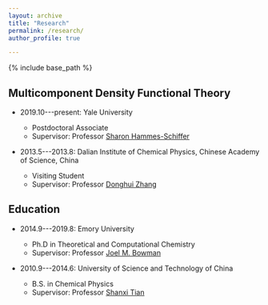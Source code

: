 ```yaml
---
layout: archive
title: "Research"
permalink: /research/
author_profile: true

---
```

{% include base_path %}

Multicomponent Density Functional Theory
------


* 2019.10---present: Yale University
  * Postdoctoral Associate
  * Supervisor: Professor [Sharon Hammes-Schiffer](https://www.hammes-schiffer-group.org/)

* 2013.5---2013.8: Dalian Institute of Chemical Physics, Chinese Academy of Science, China
  * Visiting Student
  * Supervisor: Professor [Donghui Zhang](http://people.ucas.ac.cn/~zhangdh?language=en)

Education
------
* 2014.9---2019.8: Emory University
  * Ph.D in Theoretical and Computational Chemistry
  * Supervisor: Professor [Joel M. Bowman](https://scholarblogs.emory.edu/bowman/)
  
* 2010.9---2014.6: University of Science and Technology of China
  * B.S. in Chemical Physics
  * Supervisor: Professor [Shanxi Tian](http://staff.ustc.edu.cn/~sxtian/)



